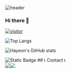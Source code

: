 
<!--
**HAYEONryu/hayeonryu** is a ✨ _special_ ✨ repository because its `README.md` (this file) appears on your GitHub profile.
-->

![header](https://capsule-render.vercel.app/api?type=waving&color=timeGradient&height=250&section=header&text=Hayeon's&nbsp;Github&fontSize=60)
### Hi there 👋
[![visitor](https://hits.seeyoufarm.com/api/count/incr/badge.svg?url=https%3A%2F%2Fgithub.com%2FHAYEONryu%2Fhit-counter&count_bg=%23E76798&title_bg=%23555555&icon=&icon_color=%23E7E7E7&title=hits&edge_flat=false)](https://hits.seeyoufarm.com)

![Top Langs](https://github-readme-stats.vercel.app/api/top-langs/?username=HAYEONryu&layout=compact)

![Hayeon's GitHub stats](https://github-readme-stats.vercel.app/api?username=HAYEONryu&show_icons=true&hide_rank=true&custom_title=Hayeon's&nbsp;GitHub&nbsp;Stats&count_private=true)

<img alt="Static Badge" src="https://img.shields.io/badge/Notion?style=flat&logo=notion&color=black">
## 📞 Contact 📞
<div style="display:flex; flex-direction:row;">
    <a href="https://www.linkedin.com/in/hayeon-ryu-643810258/">
        <img src="https://img.shields.io/badge/LinkedIn-E4405F?style=for-the-badge&logo=linkedin&logoColor=white"> 
    </a>
    <a href="mailto:hannau416@gmail.com">
        <img src="https://img.shields.io/badge/Gmail-EA4335?style=for-the-badge&logo=Gmail&logoColor=white"> 
    </a>
</div><br>
